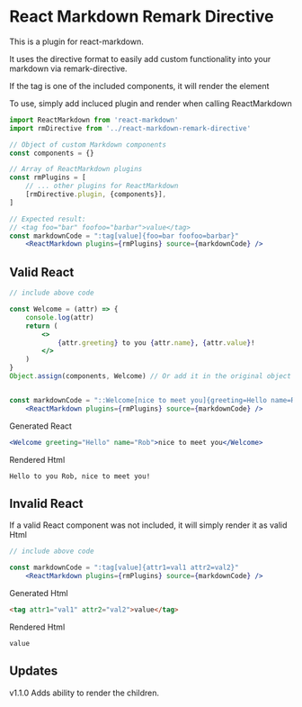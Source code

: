# React Markdown Remark Directive

This is a plugin for react-markdown.

It uses the directive format to easily add custom functionality into your markdown via remark-directive.

If the tag is one of the included components, it will render the element

To use, simply add incluced plugin and render when calling ReactMarkdown

```jsx
import ReactMarkdown from 'react-markdown'
import rmDirective from '../react-markdown-remark-directive'

// Object of custom Markdown components
const components = {}

// Array of ReactMarkdown plugins
const rmPlugins = [
    // ... other plugins for ReactMarkdown
    [rmDirective.plugin, {components}],
]

// Expected result:
// <tag foo="bar" foofoo="barbar">value</tag>
const markdownCode = ":tag[value]{foo=bar foofoo=barbar}"
    <ReactMarkdown plugins={rmPlugins} source={markdownCode} />
```

## Valid React

```jsx
// include above code

const Welcome = (attr) => {
    console.log(attr)
    return (
        <>
            {attr.greeting} to you {attr.name}, {attr.value}!
        </>
    )
}
Object.assign(components, Welcome) // Or add it in the original object


const markdownCode = "::Welcome[nice to meet you]{greeting=Hello name=Rob}"
    <ReactMarkdown plugins={rmPlugins} source={markdownCode} />
```

Generated React
```jsx
<Welcome greeting="Hello" name="Rob">nice to meet you</Welcome>
```

Rendered Html
```
Hello to you Rob, nice to meet you!
```

## Invalid React

If a valid React component was not included, it will simply render it as valid Html

```jsx
// include above code

const markdownCode = ":tag[value]{attr1=val1 attr2=val2}"
    <ReactMarkdown plugins={rmPlugins} source={markdownCode} />
```

Generated Html

```html
<tag attr1="val1" attr2="val2">value</tag>
```

Rendered Html
```
value
```

## Updates
v1.1.0 Adds ability to render the children.
